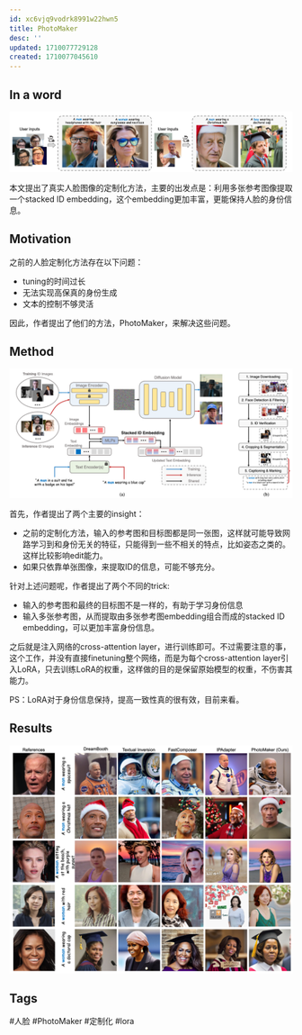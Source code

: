 ```yaml
---
id: xc6vjq9vodrk8991w22hwn5
title: PhotoMaker
desc: ''
updated: 1710077729128
created: 1710077045610
---
```


## In a word

![图 0](images/f471d4c62522e36f845b71b0875263e65c22535421147c554e5ff3e5fcd211cb.png)  

本文提出了真实人脸图像的定制化方法，主要的出发点是：利用多张参考图像提取一个stacked ID embedding，这个embedding更加丰富，更能保持人脸的身份信息。




## Motivation

之前的人脸定制化方法存在以下问题：
* tuning的时间过长
* 无法实现高保真的身份生成
* 文本的控制不够灵活

因此，作者提出了他们的方法，PhotoMaker，来解决这些问题。


## Method

![图 1](images/740b945b7545219e13306ec1ae515c4dae75ba53576cc1f63800af030dbf1a9a.png)  

首先，作者提出了两个主要的insight：
* 之前的定制化方法，输入的参考图和目标图都是同一张图，这样就可能导致网路学习到和身份无关的特征，只能得到一些不相关的特点，比如姿态之类的。这样比较影响edit能力。
* 如果只依靠单张图像，来提取ID的信息，可能不够充分。


针对上述问题呢，作者提出了两个不同的trick:
* 输入的参考图和最终的目标图不是一样的，有助于学习身份信息
* 输入多张参考图，从而提取由多张参考图embedding组合而成的stacked ID embedding，可以更加丰富身份信息。 

之后就是注入网络的cross-attention layer，进行训练即可。不过需要注意的事，这个工作，并没有直接finetuning整个网络，而是为每个cross-attention layer引入LoRA，只去训练LoRA的权重，这样做的目的是保留原始模型的权重，不伤害其能力。

PS：LoRA对于身份信息保持，提高一致性真的很有效，目前来看。



## Results

![图 2](images/5dba4a765d2eca3a016fd51f37bf47ee4a159b6dd85a1d42cb250b11e53205d5.png)  




## Tags

#人脸 #PhotoMaker #定制化 #lora


